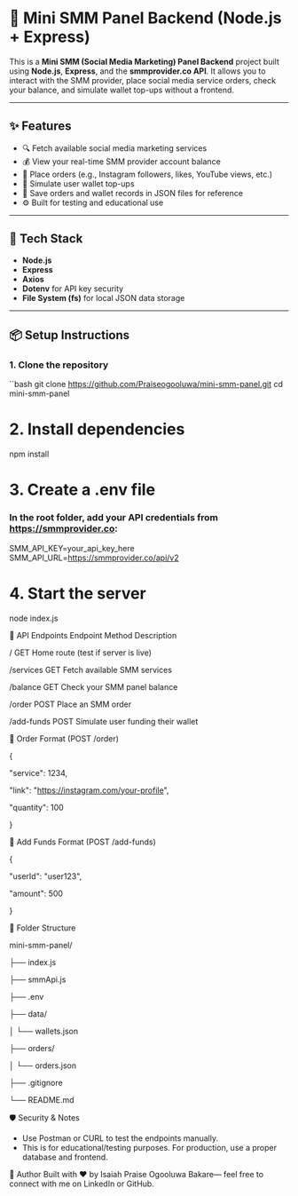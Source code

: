 # 🚀 Mini SMM Panel Backend (Node.js + Express)

This is a **Mini SMM (Social Media Marketing) Panel Backend** project built using **Node.js**, **Express**, and the **smmprovider.co API**. It allows you to interact with the SMM provider, place social media service orders, check your balance, and simulate wallet top-ups without a frontend.

---

## ✨ Features

- 🔍 Fetch available social media marketing services
- 💰 View your real-time SMM provider account balance
- 🛒 Place orders (e.g., Instagram followers, likes, YouTube views, etc.)
- 💸 Simulate user wallet top-ups
- 📁 Save orders and wallet records in JSON files for reference
- ⚙️ Built for testing and educational use

---

## 🧰 Tech Stack

- **Node.js**
- **Express**
- **Axios**
- **Dotenv** for API key security
- **File System (fs)** for local JSON data storage

---

## 📦 Setup Instructions

### 1. Clone the repository

``bash
git clone https://github.com/Praiseogooluwa/mini-smm-panel.git
cd mini-smm-panel

# 2. Install dependencies
npm install

# 3. Create a .env file
### In the root folder, add your API credentials from https://smmprovider.co:
SMM_API_KEY=your_api_key_here
SMM_API_URL=https://smmprovider.co/api/v2

# 4. Start the server
node index.js

🔗 API Endpoints
Endpoint	Method	Description

/	            GET	          Home route (test if server is live)

/services	    GET	          Fetch available SMM services

/balance	    GET	          Check your SMM panel balance

/order	      POST	        Place an SMM order

/add-funds	  POST	        Simulate user funding their wallet

🛒 Order Format (POST /order)


{
  
  "service": 1234,
  
  "link": "https://instagram.com/your-profile",
  
  "quantity": 100

}

💸 Add Funds Format (POST /add-funds)


{
 
  "userId": "user123",
  
  "amount": 500

}

📁 Folder Structure

mini-smm-panel/

├── index.js

├── smmApi.js

├── .env

├── data/

│   └── wallets.json

├── orders/

│   └── orders.json

├── .gitignore

└── README.md

🛡️ Security & Notes
- Use Postman or CURL to test the endpoints manually.
- This is for educational/testing purposes. For production, use a proper database and frontend.

📢 Author
Built with ❤️ by Isaiah Praise Ogooluwa Bakare— feel free to connect with me on LinkedIn or GitHub.
